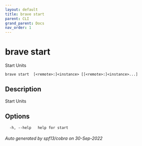 ```yaml
---
layout: default
title: brave start
parent: CLI
grand_parent: Docs
nav_order: 1
---
```


# brave start

Start Units

```
brave start  [<remote>:]<instance> [[<remote>:]<instance>...]
```

## Description

Start Units

## Options

```
  -h, --help   help for start
```

###### Auto generated by spf13/cobra on 30-Sep-2022
